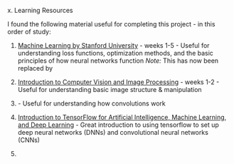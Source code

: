 x. Learning Resources

I found the following material useful for completing this project - in this order of study:

1. [Machine Learning by Stanford University](https://www.coursera.org/learn/machine-learning-course/home/info) - weeks 1-5 - Useful for understanding loss functions, optimization methods, and the basic principles of how neural networks function
*Note:* This has now been replaced by []()

2. [Introduction to Computer Vision and Image Processing](https://www.coursera.org/learn/introduction-computer-vision-watson-opencv/home/info) - weeks 1-2 - Useful for understanding basic image structure & manipulation

3. []() - Useful for understanding how convolutions work

3. [Introduction to TensorFlow for Artificial Intelligence, Machine Learning, and Deep Learning](https://www.coursera.org/learn/introduction-tensorflow?specialization=tensorflow-in-practice) - Great introduction to using tensorflow to set up deep neural networks (DNNs) and convolutional neural networks (CNNs)

3. 